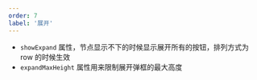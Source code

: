 ```yaml
---
order: 7
label: '展开'
---
```


- `showExpand` 属性，节点显示不下的时候显示展开所有的按钮，排列方式为 row 的时候生效
- `expandMaxHeight` 属性用来限制展开弹框的最大高度
